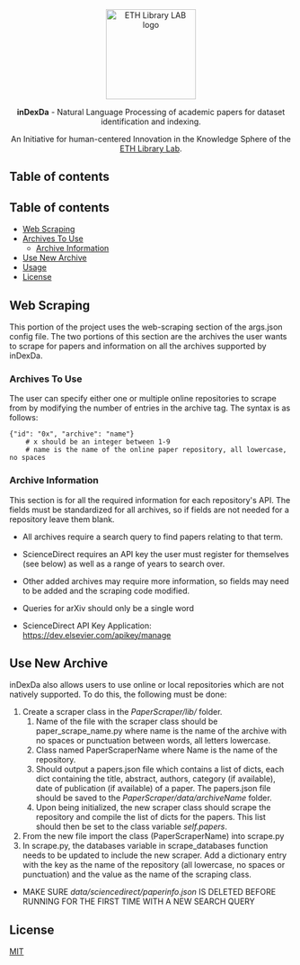 <div align="center">
  <a href="https://www.librarylab.ethz.ch"><img src="https://www.librarylab.ethz.ch/wp-content/uploads/2018/05/logo.svg" alt="ETH Library LAB logo" height="160"></a>
  
  <br/>
  
  <p><strong>inDexDa</strong> - Natural Language Processing of academic papers for dataset identification and indexing.</p>
  
  <p>An Initiative for human-centered Innovation in the Knowledge Sphere of the <a href="https://www.librarylab.ethz.ch">ETH Library Lab</a>.</p>

</div>

## Table of contents

## Table of contents

- [Web Scraping](#web-scraping)
- [Archives To Use](#archives-to-use)
    - [Archive Information](#archive-information)
- [Use New Archive](#use-new-archive)
- [Usage](#usage)
- [License](#license)

## Web Scraping

This portion of the project uses the web-scraping section of the args.json config file.
The two portions of this section are the archives the user wants to scrape for papers and
information on all the archives supported by inDexDa.

### Archives To Use
The user can specify either one or multiple online repositories to scrape from by modifying
the number of entries in the archive tag. The syntax is as follows:

```shell
{"id": "0x", "archive": "name"}
    # x should be an integer between 1-9
    # name is the name of the online paper repository, all lowercase, no spaces
```

### Archive Information
This section is for all the required information for each repository's API. The fields
must be standardized for all archives, so if fields are not needed for a repository
leave them blank.

* All archives require a search query to find papers relating to that term.
* ScienceDirect requires an API key the user must register for themselves (see below) as
well as a range of years to search over.
* Other added archives may require more information, so fields may need to be added and the
scraping code modified.
* Queries for arXiv should only be a single word

* ScienceDirect API Key Application: https://dev.elsevier.com/apikey/manage

## Use New Archive

inDexDa also allows users to use online or local repositories which are not natively
supported. To do this, the following must be done:

1. Create a scraper class in the _PaperScraper/lib/_ folder.
    1. Name of the file with the scraper class should be paper_scrape_name.py where name
       is the name of the archive with no spaces or punctuation between words, all
       letters lowercase.
    2. Class named PaperScraperName where Name is the name of the repository.
    3. Should output a papers.json file which contains a list of dicts, each dict containing
        the title, abstract, authors, category (if available), date of publication (if
        available) of a paper. The papers.json file should be saved to the
        _PaperScraper/data/archiveName_ folder.
    4. Upon being initialized, the new scraper class should scrape the repository and
        compile the list of dicts for the papers. This list should then be set to the
        class variable _self.papers_.
2. From the new file import the class (PaperScraperName) into scrape.py
3. In scrape.py, the databases variable in scrape_databases function needs to be updated
    to include the new scraper. Add a dictionary entry with the key as the name of the
    repository (all lowercase, no spaces or punctuation) and the value as the name of
    the scraping class.

* MAKE SURE _data/sciencedirect/paperinfo.json_ IS DELETED BEFORE RUNNING FOR THE FIRST
TIME WITH A NEW SEARCH QUERY

## License

[MIT](https://github.com/eth-library-lab/inDexDa/LICENSE)
